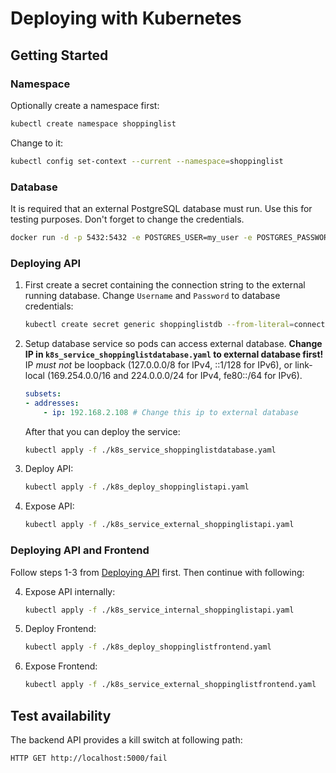 # Deploying with Kubernetes

## Getting Started

### Namespace

Optionally create a namespace first:
```bash
kubectl create namespace shoppinglist
```

Change to it:
```bash
kubectl config set-context --current --namespace=shoppinglist
```

### Database

It is required that an external PostgreSQL database must run.
Use this for testing purposes. Don't forget to change the credentials.

```bash
docker run -d -p 5432:5432 -e POSTGRES_USER=my_user -e POSTGRES_PASSWORD=my_password --name shoppinglistdatabase timi007/shoppinglistdatabase:latest
```

### Deploying API

1. First create a secret containing the connection string to the external running database. Change `Username` and `Password` to database credentials:
    ```bash
    kubectl create secret generic shoppinglistdb --from-literal=connection_string="Host=shoppinglistdatabase;Database=ShoppingList;Username=my_user;Password=my_password"
    ```

2. Setup database service so pods can access external database. **Change IP in `k8s_service_shoppinglistdatabase.yaml` to external database first!**  
    IP *must not* be loopback (127.0.0.0/8 for IPv4, ::1/128 for IPv6), or link-local (169.254.0.0/16 and 224.0.0.0/24 for IPv4, fe80::/64 for IPv6).
    ```yaml
    subsets: 
    - addresses: 
        - ip: 192.168.2.108 # Change this ip to external database
    ```
    After that you can deploy the service:
    ```bash
    kubectl apply -f ./k8s_service_shoppinglistdatabase.yaml
    ```

3. Deploy API:
    ```bash
    kubectl apply -f ./k8s_deploy_shoppinglistapi.yaml
    ```

4. Expose API:
    ```bash
    kubectl apply -f ./k8s_service_external_shoppinglistapi.yaml
    ```

### Deploying API and Frontend

Follow steps 1-3 from [Deploying API](#deploying-api) first. Then continue with following:

4. Expose API internally:
    ```bash
    kubectl apply -f ./k8s_service_internal_shoppinglistapi.yaml
    ```

5. Deploy Frontend: 
    ```bash
    kubectl apply -f ./k8s_deploy_shoppinglistfrontend.yaml
    ```

6. Expose Frontend:
    ```bash
    kubectl apply -f ./k8s_service_external_shoppinglistfrontend.yaml
    ```

## Test availability

The backend API provides a kill switch at following path:
```
HTTP GET http://localhost:5000/fail
```